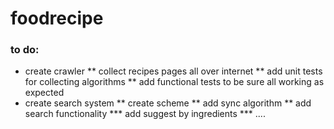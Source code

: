 foodrecipe
==========

### to do:
* create crawler
** collect recipes pages all over internet
** add unit tests for collecting algorithms
** add functional tests to be sure all working as expected
* create search system
** create scheme
** add sync algorithm
** add search functionality
*** add suggest by ingredients
*** ....